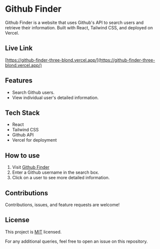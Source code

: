 # Github Finder

Github Finder is a website that uses Github's API to search users and retrieve their information. Built with React, Tailwind CSS, and deployed on Vercel.

## Live Link
[https://github-finder-three-blond.vercel.app/](https://github-finder-three-blond.vercel.app/)

## Features
- Search Github users.
- View individual user's detailed information.

## Tech Stack
- React
- Tailwind CSS
- Github API
- Vercel for deployment

## How to use
1. Visit [Github Finder](https://github-finder-three-blond.vercel.app/)
2. Enter a Github username in the search box.
3. Click on a user to see more detailed information.

## Contributions

Contributions, issues, and feature requests are welcome!

## License

This project is [MIT](./LICENSE) licensed.

For any additional queries, feel free to open an issue on this repository.